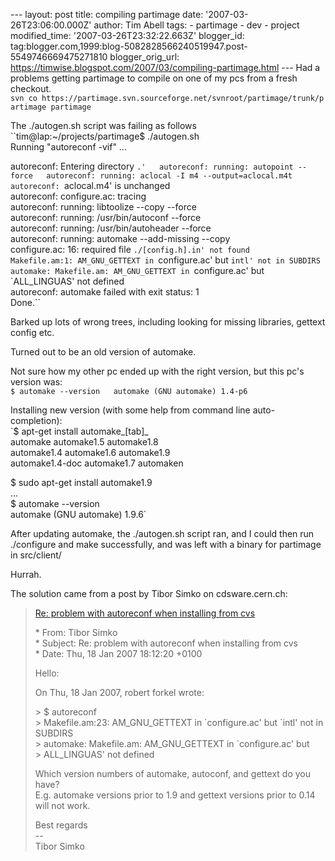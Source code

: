\--- layout: post title: compiling partimage date: '2007-03-26T23:06:00.000Z' author: Tim Abell tags: - partimage - dev - project modified\_time: '2007-03-26T23:32:22.663Z' blogger\_id: tag:blogger.com,1999:blog-5082828566240519947.post-5549746669475271810 blogger\_orig\_url: https://timwise.blogspot.com/2007/03/compiling-partimage.html --- Had a problems getting partimage to compile on one of my pcs from a fresh checkout.  
`svn co https://partimage.svn.sourceforge.net/svnroot/partimage/trunk/partimage partimage`  
  
The ./autogen.sh script was failing as follows  
``tim@lap:~/projects/partimage$ ./autogen.sh  
Running "autoreconf -vif" ...  
  
autoreconf: Entering directory `.'  
autoreconf: running: autopoint --force  
autoreconf: running: aclocal -I m4 --output=aclocal.m4t  
autoreconf: `aclocal.m4' is unchanged  
autoreconf: configure.ac: tracing  
autoreconf: running: libtoolize --copy --force  
autoreconf: running: /usr/bin/autoconf --force  
autoreconf: running: /usr/bin/autoheader --force  
autoreconf: running: automake --add-missing --copy  
configure.ac: 16: required file `./[config.h].in' not found  
Makefile.am:1: AM_GNU_GETTEXT in `configure.ac' but `intl' not in SUBDIRS  
automake: Makefile.am: AM_GNU_GETTEXT in `configure.ac' but `ALL_LINGUAS' not defined  
autoreconf: automake failed with exit status: 1  
Done.``  
  
Barked up lots of wrong trees, including looking for missing libraries, gettext config etc.  
  
Turned out to be an old version of automake.  
  
Not sure how my other pc ended up with the right version, but this pc's version was:  
`$ automake --version  
automake (GNU automake) 1.4-p6`  
  
Installing new version (with some help from command line auto-completion):  
`$ apt-get install automake_[tab]_  
automake automake1.5 automake1.8  
automake1.4 automake1.6 automake1.9  
automake1.4-doc automake1.7 automaken  
  
$ sudo apt-get install automake1.9  
...  
$ automake --version  
automake (GNU automake) 1.9.6`  
  
After updating automake, the ./autogen.sh script ran, and I could then run ./configure and make successfully, and was left with a binary for partimage in src/client/  
  
Hurrah.  
  
The solution came from a post by Tibor Simko on cdsware.cern.ch:  
  

> [Re: problem with autoreconf when installing from cvs](http://cdsware.cern.ch/lists/project-cdsware-users/archive/msg00694.shtml)  
>   
> \* From: Tibor Simko  
> \* Subject: Re: problem with autoreconf when installing from cvs  
> \* Date: Thu, 18 Jan 2007 18:12:20 +0100  
>   
> Hello:  
>   
> On Thu, 18 Jan 2007, robert forkel wrote:  
>   
> \> $ autoreconf  
> \> Makefile.am:23: AM\_GNU\_GETTEXT in \`configure.ac' but \`intl' not in SUBDIRS  
> \> automake: Makefile.am: AM\_GNU\_GETTEXT in \`configure.ac' but  
> \> ALL\_LINGUAS' not defined  
>   
> Which version numbers of automake, autoconf, and gettext do you have?  
> E.g. automake versions prior to 1.9 and gettext versions prior to 0.14  
> will not work.  
>   
> Best regards  
> \--  
> Tibor Simko
